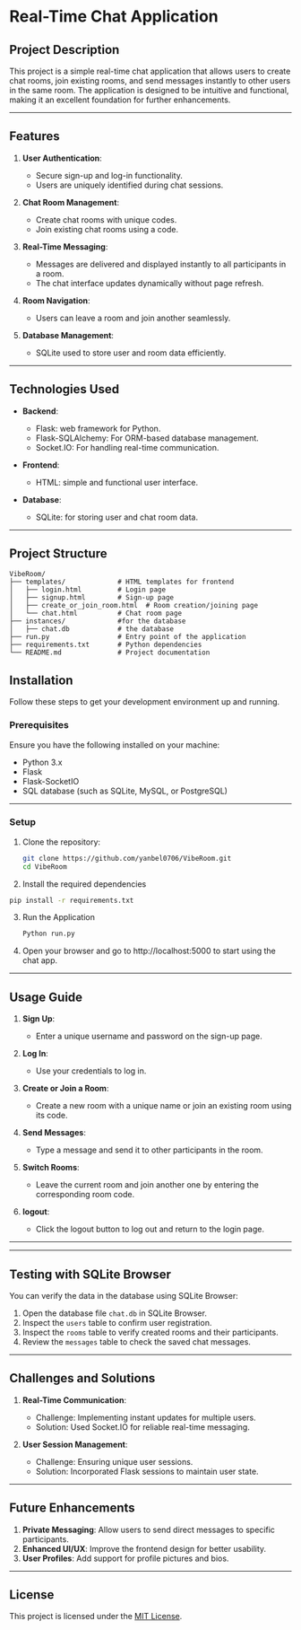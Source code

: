 # Real-Time Chat Application

## Project Description
This project is a simple real-time chat application that allows users to create chat rooms, join existing rooms, and send messages instantly to other users in the same room. The application is designed to be intuitive and functional, making it an excellent foundation for further enhancements.

---

## Features
1. **User Authentication**:
   - Secure sign-up and log-in functionality.
   - Users are uniquely identified during chat sessions.

2. **Chat Room Management**:
   - Create chat rooms with unique codes.
   - Join existing chat rooms using a code.

3. **Real-Time Messaging**:
   - Messages are delivered and displayed instantly to all participants in a room.
   - The chat interface updates dynamically without page refresh.

4. **Room Navigation**:
   - Users can leave a room and join another seamlessly.

5. **Database Management**:
   - SQLite used to store user and room data efficiently.
---

## Technologies Used
- **Backend**:
  - Flask: web framework for Python.
  - Flask-SQLAlchemy: For ORM-based database management.
  - Socket.IO: For handling real-time communication.

- **Frontend**:
  - HTML: simple and functional user interface.

- **Database**:
  - SQLite:  for storing user and chat room data.

---

## Project Structure
```
VibeRoom/
├── templates/             # HTML templates for frontend
│   ├── login.html         # Login page
│   ├── signup.html        # Sign-up page
│   ├── create_or_join_room.html  # Room creation/joining page
│   └── chat.html          # Chat room page
├── instances/             #for the database
│   ├── chat.db            # the database                         
├── run.py                 # Entry point of the application
├── requirements.txt       # Python dependencies
└── README.md              # Project documentation
```

## Installation

Follow these steps to get your development environment up and running.

### Prerequisites

Ensure you have the following installed on your machine:

- Python 3.x
- Flask
- Flask-SocketIO
- SQL database (such as SQLite, MySQL, or PostgreSQL)
---

### Setup

1. Clone the repository:

   ```bash
   git clone https://github.com/yanbel0706/VibeRoom.git
   cd VibeRoom
   ```
 2. Install the required dependencies
   ```bash
   pip install -r requirements.txt
   ```
3. Run the Application
   ```bash
   Python run.py
   ```
4. Open your browser and go to http://localhost:5000 to start using the chat app.
   
---

## Usage Guide
1. **Sign Up**:
   - Enter a unique username and password on the sign-up page.

2. **Log In**:
   - Use your credentials to log in.

3. **Create or Join a Room**:
   - Create a new room with a unique name or join an existing room using its code.

4. **Send Messages**:
   - Type a message and send it to other participants in the room.

5. **Switch Rooms**:
   - Leave the current room and join another one by entering the corresponding room code.

6. **logout**:
   - Click the logout button to log out and return to the login page.

---

---

## Testing with SQLite Browser
You can verify the data in the database using SQLite Browser:
1. Open the database file `chat.db` in SQLite Browser.
2. Inspect the `users` table to confirm user registration.
3. Inspect the `rooms` table to verify created rooms and their participants.
4. Review the `messages` table to check the saved chat messages.

---

## Challenges and Solutions
1. **Real-Time Communication**:
   - Challenge: Implementing instant updates for multiple users.
   - Solution: Used Socket.IO for reliable real-time messaging.

2. **User Session Management**:
   - Challenge: Ensuring unique user sessions.
   - Solution: Incorporated Flask sessions to maintain user state.

---

## Future Enhancements
1. **Private Messaging**: Allow users to send direct messages to specific participants.
2. **Enhanced UI/UX**: Improve the frontend design for better usability.
3. **User Profiles**: Add support for profile pictures and bios.

---

## License
This project is licensed under the [MIT License](https://opensource.org/licenses/MIT).
